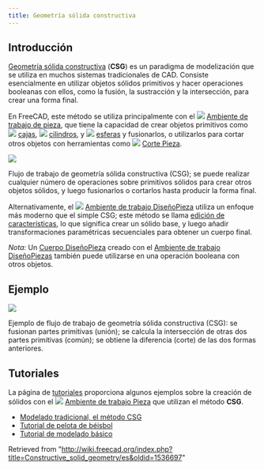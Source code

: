 ```yaml
---
title: Geometría sólida constructiva
---
```

## Introducción

[Geometría sólida constructiva](https://en.wikipedia.org/wiki/Constructive_solid_geometry) (**CSG**) es un paradigma de modelización que se utiliza en muchos sistemas tradicionales de CAD. Consiste esencialmente en utilizar objetos sólidos primitivos y hacer operaciones booleanas con ellos, como la fusión, la sustracción y la intersección, para crear una forma final.

En FreeCAD, este método se utiliza principalmente con el ![](/images/Workbench_Part.svg) [Ambiente de trabajo de pieza](/Part_Workbench/es "Part Workbench/es"), que tiene la capacidad de crear objetos primitivos como ![](/images/Part_Box.svg) [cajas](/Part_Box/es "Part Box/es"), ![](/images/Part_Cylinder.svg) [cilindros](/Part_Cylinder/es "Part Cylinder/es"), y ![](/images/Part_Sphere.svg) [esferas](/Part_Sphere/es "Part Sphere/es") y fusionarlos, o utilizarlos para cortar otros objetos con herramientas como ![](/images/Part_Cut.svg) [Corte Pieza](/Part_Cut/es "Part Cut/es").

![](/images/Part_Constructive_Solid_Geometry_workflow.svg)

Flujo de trabajo de geometría sólida constructiva (CSG); se puede realizar cualquier número de operaciones sobre primitivos sólidos para crear otros objetos sólidos, y luego fusionarlos o cortarlos hasta producir la forma final.

Alternativamente, el ![](/images/Workbench_PartDesign.svg) [Ambiente de trabajo DiseñoPieza](/PartDesign_Workbench/es "PartDesign Workbench/es") utiliza un enfoque más moderno que el simple CSG; este método se llama [edición de características](/Feature_editing/es "Feature editing/es"), lo que significa crear un sólido base, y luego añadir transformaciones paramétricas secuenciales para obtener un cuerpo final.

*Nota:* Un [Cuerpo DiseñoPieza](/PartDesign_Body/es "PartDesign Body/es") creado con el [Ambiente de trabajo DiseñoPiezas](/PartDesign_Workbench/es "PartDesign Workbench/es") también puede utilizarse en una operación booleana con otros objetos.

## Ejemplo

![](/images/Part_CGS_workflow_example.svg)

Ejemplo de flujo de trabajo de geometría sólida constructiva (CSG): se fusionan partes primitivas (unión); se calcula la intersección de otras dos partes primitivas (común); se obtiene la diferencia (corte) de las dos formas anteriores.

## Tutoriales

La página de [tutoriales](/Tutorials/es "Tutorials/es") proporciona algunos ejemplos sobre la creación de sólidos con el ![](/images/Workbench_Part.svg) [Ambiente de trabajo Pieza](/Part_Workbench/es "Part Workbench/es") que utilizan el método **CSG**.

* [Modelado tradicional, el método CSG](/index.php?title=Manual:Traditional_modeling,_the_CSG_way/es&action=edit&redlink=1 "Manual:Traditional modeling, the CSG way/es (page does not exist)")
* [Tutorial de pelota de béisbol](/index.php?title=Whiffle_Ball_tutorial/es&action=edit&redlink=1 "Whiffle Ball tutorial/es (page does not exist)")
* [Tutorial de modelado básico](/Basic_modeling_tutorial/es "Basic modeling tutorial/es")

Retrieved from "<http://wiki.freecad.org/index.php?title=Constructive_solid_geometry/es&oldid=1536697>"